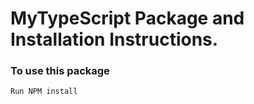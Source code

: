 # MyTypeScript Package and Installation Instructions.


### To use this package


~~~~~~
Run NPM install
~~~~~~~~~